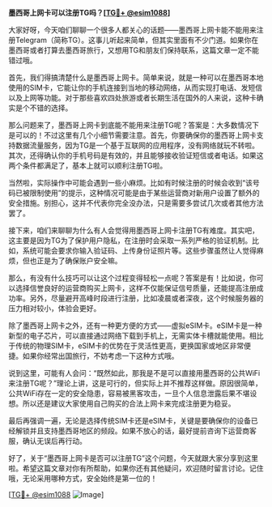 **墨西哥上网卡可以注册TG吗？[[TG💪+ @esim1088](https://t.me/s/esim1088)]**

大家好呀，今天咱们聊聊一个很多人都关心的话题——墨西哥上网卡能不能用来注册Telegram（简称TG）。这事儿听起来简单，但其实里面有不少门道。如果你在墨西哥或者打算去墨西哥旅行，又想用TG和朋友们保持联系，这篇文章一定不能错过哦。

首先，我们得搞清楚什么是墨西哥上网卡。简单来说，就是一种可以在墨西哥本地使用的SIM卡，它能让你的手机连接到当地的移动网络，从而实现打电话、发短信以及上网等功能。对于那些喜欢四处旅游或者长期生活在国外的人来说，这种卡确实是个不错的选择。

那么问题来了，墨西哥上网卡到底能不能用来注册TG呢？答案是：大多数情况下是可以的！不过这里有几个小细节需要注意。首先，你要确保你的墨西哥上网卡支持数据流量服务，因为TG是一个基于互联网的应用程序，没有网络就玩不转啦。其次，还得确认你的手机号码是有效的，并且能够接收验证短信或者电话。如果这两个条件都满足了，基本上就可以顺利注册TG啦。

当然啦，实际操作中可能会遇到一些小麻烦。比如有时候注册的时候会收到“该号码已被限制使用”的提示，这种情况可能是由于某些运营商对新用户设置了额外的安全措施。别担心，这并不代表你完全没办法，只是需要多尝试几次或者其他方法罢了。

接下来，咱们来聊聊为什么有人会觉得用墨西哥上网卡注册TG有难度。其实吧，这主要是因为TG为了保护用户隐私，在注册时会采取一系列严格的验证机制。比如，系统可能会要求你输入验证码、上传身份证照片等。这些步骤虽然让人觉得麻烦，但也正是为了确保账户安全嘛。

那么，有没有什么技巧可以让这个过程变得轻松一点呢？答案是有！比如说，你可以选择信誉良好的运营商购买上网卡，这样不仅能保证信号质量，还能提高注册成功率。另外，尽量避开高峰时段进行注册，比如凌晨或者深夜，这个时候服务器的压力相对较小，体验会更好。

除了墨西哥上网卡之外，还有一种更方便的方式——虚拟eSIM卡。eSIM卡是一种新型的电子芯片，可以直接通过网络下载到手机上，无需实体卡槽就能使用。相比于传统的物理SIM卡，eSIM卡的优势在于灵活性更高，更换国家或地区非常便捷。如果你经常出国旅行，不妨考虑一下这种方式哦。

说到这里，可能有人会问：“既然如此，那我是不是可以直接用墨西哥的公共WiFi来注册TG呢？”理论上讲，这是可行的，但实际上并不推荐这样做。原因很简单，公共WiFi存在一定的安全隐患，容易被黑客攻击，一旦个人信息泄露后果不堪设想。所以还是建议大家使用自己购买的合法上网卡来完成注册更为稳妥。

最后再强调一遍，无论是选择传统SIM卡还是eSIM卡，关键是要确保你的设备已经解锁并且支持墨西哥地区的频段。如果不放心的话，最好提前咨询下运营商客服，确认无误后再行动。

好了，关于“墨西哥上网卡是否可以注册TG”这个问题，今天就跟大家分享到这里啦。希望这篇文章对你有所帮助，如果你还有其他疑问，欢迎随时留言讨论。记住哦，无论采用哪种方式，安全始终是第一位的！

[[TG💪+ @esim1088](https://t.me/s/esim1088) ![Image](https://i.postimg.cc/4NQfJmqS/Snipaste-2025-05-13-00-14-12.png)]
